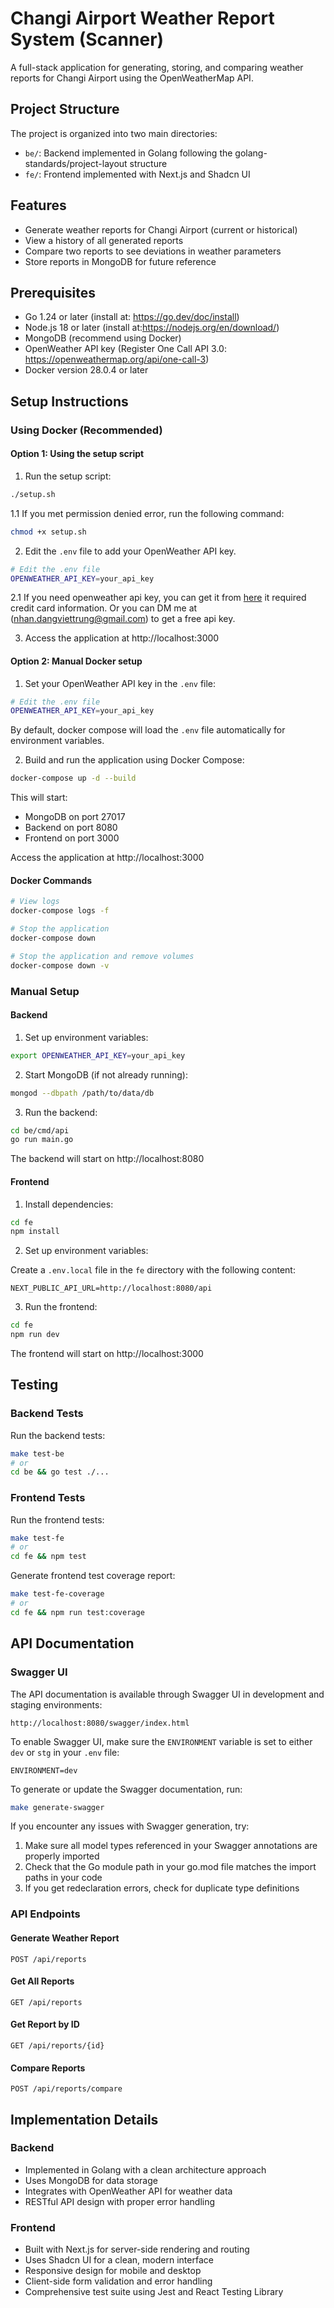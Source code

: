 # Changi Airport Weather Report System (Scanner)

A full-stack application for generating, storing, and comparing weather reports for Changi Airport using the OpenWeatherMap API.

## Project Structure

The project is organized into two main directories:

- `be/`: Backend implemented in Golang following the golang-standards/project-layout structure
- `fe/`: Frontend implemented with Next.js and Shadcn UI

## Features

- Generate weather reports for Changi Airport (current or historical)
- View a history of all generated reports
- Compare two reports to see deviations in weather parameters
- Store reports in MongoDB for future reference

## Prerequisites

- Go 1.24 or later (install at: https://go.dev/doc/install)
- Node.js 18 or later (install at:https://nodejs.org/en/download/)
- MongoDB (recommend using Docker)
- OpenWeather API key (Register One Call API 3.0: https://openweathermap.org/api/one-call-3)
- Docker version 28.0.4 or later

## Setup Instructions

### Using Docker (Recommended)

#### Option 1: Using the setup script

1. Run the setup script:

```bash
./setup.sh
```

1.1 If you met permission denied error, run the following command:

```bash
chmod +x setup.sh
```


2. Edit the `.env` file to add your OpenWeather API key.
```bash
# Edit the .env file
OPENWEATHER_API_KEY=your_api_key
```

2.1 If you need openweather api key, you can get it from [here](https://openweathermap.org/api/one-call-3) it required credit card information. Or you can DM me at (nhan.dangviettrung@gmail.com) to get a free api key.

3. Access the application at http://localhost:3000

#### Option 2: Manual Docker setup

1. Set your OpenWeather API key in the `.env` file:

```bash
# Edit the .env file
OPENWEATHER_API_KEY=your_api_key
```

By default, docker compose will load the `.env` file automatically for environment variables.

2. Build and run the application using Docker Compose:

```bash
docker-compose up -d --build
```

This will start:

- MongoDB on port 27017
- Backend on port 8080
- Frontend on port 3000

Access the application at http://localhost:3000

#### Docker Commands

```bash
# View logs
docker-compose logs -f

# Stop the application
docker-compose down

# Stop the application and remove volumes
docker-compose down -v
```

### Manual Setup

#### Backend

1. Set up environment variables:

```bash
export OPENWEATHER_API_KEY=your_api_key
```

2. Start MongoDB (if not already running):

```bash
mongod --dbpath /path/to/data/db
```

3. Run the backend:

```bash
cd be/cmd/api
go run main.go
```

The backend will start on http://localhost:8080

#### Frontend

1. Install dependencies:

```bash
cd fe
npm install
```

2. Set up environment variables:

Create a `.env.local` file in the `fe` directory with the following content:

```
NEXT_PUBLIC_API_URL=http://localhost:8080/api
```

3. Run the frontend:

```bash
cd fe
npm run dev
```

The frontend will start on http://localhost:3000

## Testing

### Backend Tests

Run the backend tests:

```bash
make test-be
# or
cd be && go test ./...
```

### Frontend Tests

Run the frontend tests:

```bash
make test-fe
# or
cd fe && npm test
```

Generate frontend test coverage report:

```bash
make test-fe-coverage
# or
cd fe && npm run test:coverage 
```

## API Documentation

### Swagger UI

The API documentation is available through Swagger UI in development and staging environments:

```
http://localhost:8080/swagger/index.html
```

To enable Swagger UI, make sure the `ENVIRONMENT` variable is set to either `dev` or `stg` in your `.env` file:

```
ENVIRONMENT=dev
```

To generate or update the Swagger documentation, run:

```bash
make generate-swagger
```

If you encounter any issues with Swagger generation, try:

1. Make sure all model types referenced in your Swagger annotations are properly imported
2. Check that the Go module path in your go.mod file matches the import paths in your code
3. If you get redeclaration errors, check for duplicate type definitions

### API Endpoints

#### Generate Weather Report

```
POST /api/reports
```

#### Get All Reports

```
GET /api/reports
```

#### Get Report by ID

```
GET /api/reports/{id}
```

#### Compare Reports

```
POST /api/reports/compare
```

## Implementation Details

### Backend

- Implemented in Golang with a clean architecture approach
- Uses MongoDB for data storage
- Integrates with OpenWeather API for weather data
- RESTful API design with proper error handling

### Frontend

- Built with Next.js for server-side rendering and routing
- Uses Shadcn UI for a clean, modern interface
- Responsive design for mobile and desktop
- Client-side form validation and error handling
- Comprehensive test suite using Jest and React Testing Library

